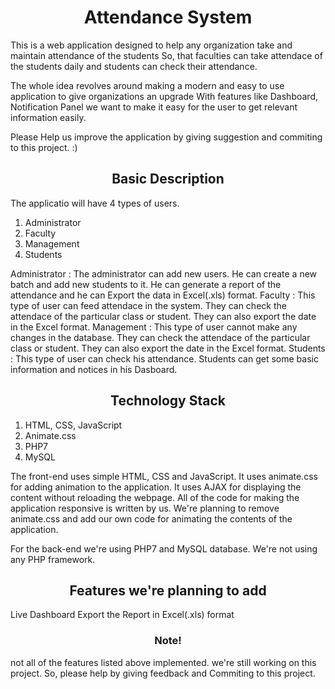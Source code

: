 <h1><center>Attendance System</center></h1>


This is a web application designed to help any organization take and maintain attendance of the students
So, that faculties can take attendace of the students daily and students can check their attendance.

The whole idea revolves around making a modern and easy to use application to give organizations an upgrade
With features like Dashboard, Notification Panel we want to make it easy for the user to get relevant information easily.

Please Help us improve the application by giving suggestion and commiting to this project. :)


<h2><center>Basic Description</center></h2>

The applicatio will have 4 types of users.
<ol>
<li> Administrator
<li> Faculty
<li> Management
<li> Students
</ol>

Administrator : 
	The administrator can add new users. He can create a new batch and add new students to it. He can generate a report of the attendance and he can Export the data in Excel(.xls) format.
Faculty : 
	This type of user can feed attendace in the system. They can check the attendace of the particular class or student. They can also export the date in the Excel format.
Management : 
	This type of user cannot make any changes in the database. They can check the attendace of the particular class or student. They can also export the date in the Excel format.
Students : 
	This type of user can check his attendance. Students can get some basic information and notices in his Dasboard.

<h2><center>Technology Stack</center></h2>

<ol>
<li> HTML, CSS, JavaScript
<li> Animate.css
<li> PHP7
<li> MySQL
</ol>


The front-end uses simple HTML, CSS and JavaScript. It uses animate.css for adding animation to the application.
It uses AJAX for displaying the content without reloading the webpage.
All of the code for making the application responsive is written by us.
We're planning to remove animate.css and add our own code for animating the contents of the application.

For the back-end we're using PHP7 and MySQL database.
We're not using any PHP framework.

<h2><center>Features we're planning to add</center></h2>

Live Dashboard
Export the Report in Excel(.xls) format

<h3><center>Note!</center></h3>
not all of the features listed above implemented. we're still working on this project. So, please help by giving feedback and Commiting to this project.

